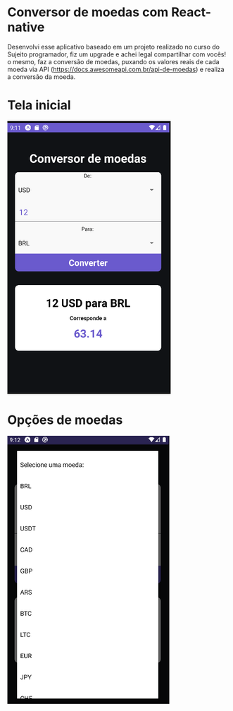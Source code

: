 # Conversor de moedas com React-native
Desenvolvi esse aplicativo baseado em um projeto realizado no curso do Sujeito programador, fiz um upgrade e achei legal compartilhar com vocês! o mesmo, faz a conversão de moedas, puxando os valores reais de cada moeda via API (https://docs.awesomeapi.com.br/api-de-moedas) e realiza a conversão da moeda. 

# Tela inicial

![1](1.png)

# Opções de moedas

![2](2.png)
